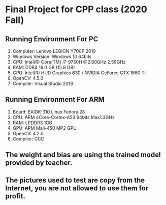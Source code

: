 # Final Project for CPP class (2020 Fall)

## Running Environment For PC
1. Computer: Lenovo LEGION Y700P 2019
2. Windows Version: Windows 10 64bits
3. CPU: Intel(R) Core(TM) i7-9750H @2.60GHz 2.59GHz
4. RAM: DDR4 16.0 GB (15.9 GB)
5. GPU: Intel(R) HUD Graphics 630 / NVIDIA GeForce GTX 1660 Ti
6. OpenCV: 4.5.0
7. Compiler: Visual Studio 2019

## Running Environment For ARM
1. Board: EAIDK-310 Linux Fedora 28
3. CPU: ARM 4Core-Cortex-A53 64bits Max1.3GHz
4. RAM: LPDDR3 1GB
5. GPU: ARM Mali-450 MP2 GPU
6. OpenCV: 4.2.0
7. Compiler: GCC

## The weight and bias are using the trained model provided by teacher.
## The pictures used to test are copy from the Internet, you are not allowed to use them for profit.